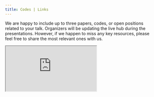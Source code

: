 ```yaml
---
title: Codes | Links
---
```


We are happy to include up to three papers, codes, or open positions related to your talk. Organizers will be updating the live hub during the presentations. However, if we happen to miss any key resources, please feel free to share the most relevant ones with us.

<iframe src="https://docs.google.com/spreadsheets/d/e/2PACX-1vRGApDIBMCCAkIUQVtSqgQI_UTGCPZasj1qxtnCOtb8zCrfu6qmUGEvOAsrOS90JpGJKA_0MMGBsinB/pubhtml?gid=2118230690&widget=false&chrome=false&headers=false"></iframe>
